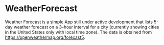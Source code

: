# WeatherForecast
Weather Forecast is a simple App still under active development that lists 5-day weather forecast on a 3-hour interval for a city (currently showing cities in the United States only with local time zone). The data is obtained from https://openweathermap.org/forecast5.
